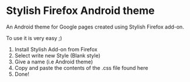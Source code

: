 Stylish Firefox Android theme
=============================

An Android theme for Google pages created using Stylish Firefox add-on.

To use it is very easy ;)

1. Install Stylish Add-on from Firefox
2. Select write new Style (Blank style)
3. Give a name (i.e Android theme)
4. Copy and paste the contents of the .css file found here
5. Done!

